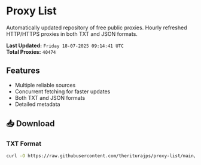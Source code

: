 # Proxy List

Automatically updated repository of free public proxies. Hourly refreshed HTTP/HTTPS proxies in both TXT and JSON formats.

**Last Updated:** `Friday 18-07-2025 09:14:41 UTC`  
**Total Proxies:** `40474`

## Features
- Multiple reliable sources
- Concurrent fetching for faster updates
- Both TXT and JSON formats
- Detailed metadata

## 📥 Download

### TXT Format
```bash
curl -O https://raw.githubusercontent.com/theriturajps/proxy-list/main/proxies.txt